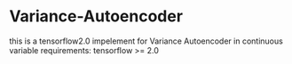 # Variance-Autoencoder

this is a tensorflow2.0 impelement for Variance Autoencoder in continuous variable 
requirements:
tensorflow >= 2.0